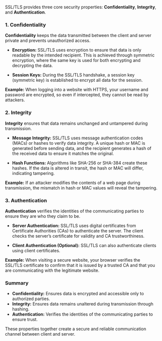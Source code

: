 SSL/TLS provides three core security properties: **Confidentiality**, **Integrity**, and **Authentication**.

### 1. **Confidentiality**

**Confidentiality** keeps the data transmitted between the client and server private and prevents unauthorized access.

- **Encryption:** SSL/TLS uses encryption to ensure that data is only readable by the intended recipient. This is achieved through symmetric encryption, where the same key is used for both encrypting and decrypting the data.

- **Session Keys:** During the SSL/TLS handshake, a session key (symmetric key) is established to encrypt all data for the session.

**Example:** When logging into a website with HTTPS, your username and password are encrypted, so even if intercepted, they cannot be read by attackers.

### 2. **Integrity**

**Integrity** ensures that data remains unchanged and untampered during transmission.

- **Message Integrity:** SSL/TLS uses message authentication codes (MACs) or hashes to verify data integrity. A unique hash or MAC is generated before sending data, and the recipient generates a hash of the received data to ensure it matches the original.

- **Hash Functions:** Algorithms like SHA-256 or SHA-384 create these hashes. If the data is altered in transit, the hash or MAC will differ, indicating tampering.

**Example:** If an attacker modifies the contents of a web page during transmission, the mismatch in hash or MAC values will reveal the tampering.

### 3. **Authentication**

**Authentication** verifies the identities of the communicating parties to ensure they are who they claim to be.

- **Server Authentication:** SSL/TLS uses digital certificates from Certificate Authorities (CAs) to authenticate the server. The client checks the server’s certificate for validity and CA trustworthiness.

- **Client Authentication (Optional):** SSL/TLS can also authenticate clients using client certificates.

**Example:** When visiting a secure website, your browser verifies the SSL/TLS certificate to confirm that it is issued by a trusted CA and that you are communicating with the legitimate website.

### Summary

- **Confidentiality:** Ensures data is encrypted and accessible only to authorized parties.
- **Integrity:** Ensures data remains unaltered during transmission through hashing.
- **Authentication:** Verifies the identities of the communicating parties to ensure trust.

These properties together create a secure and reliable communication channel between client and server.
